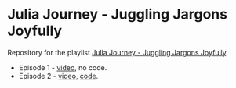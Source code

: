 # Julia Journey - Juggling Jargons Joyfully

Repository for the playlist [Julia Journey - Juggling Jargons Joyfully](https://www.youtube.com/playlist?list=PLOOY0eChA1uwYXUGnF0FZBuiYQjgQffPu).

- Episode 1 - [video](https://youtu.be/o6H-J0Vu2uo), no code.
- Episode 2 - [video](https://youtu.be/jIHaUwTwSzk), [code](ep2-basics.jl).
